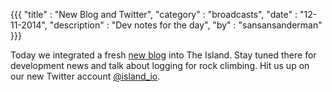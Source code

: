 {{{
  "title" : "New Blog and Twitter",
  "category" : "broadcasts",
  "date" : "12-11-2014",
  "description" : "Dev notes for the day",
  "by" : "sansansanderman"
}}}

Today we integrated a fresh [new blog](https://www.island.io/blog) into The Island. Stay tuned there for development news and talk about logging for rock climbing. Hit us up on our new Twitter account [@island_io](https://twitter.com/island_io).